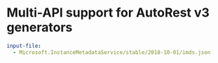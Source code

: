 # Multi-API support for AutoRest v3 generators

``` yaml $(enable-multi-api)
input-file:
  - Microsoft.InstanceMetadataService/stable/2018-10-01/imds.json
```
